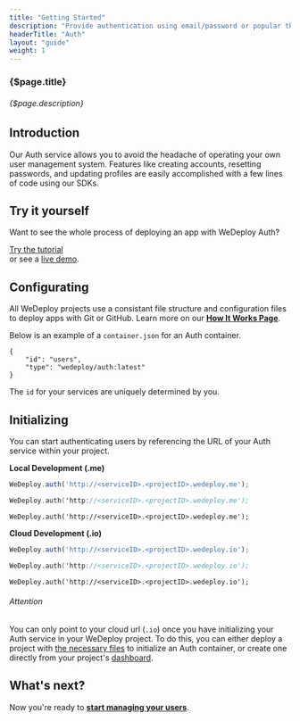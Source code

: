 ```yaml
---
title: "Getting Started"
description: "Provide authentication using email/password or popular third-party identity providers like Google, Facebook, and GitHub."
headerTitle: "Auth"
layout: "guide"
weight: 1
---
```


### {$page.title}

###### {$page.description}

<article id="1">

## Introduction

Our Auth service allows you to avoid the headache of operating your own user management system. Features like creating accounts, resetting passwords, and updating profiles are easily accomplished with a few lines of code using our SDKs.

</article>

<article id="2">

## Try it yourself

Want to see the whole process of deploying an app with WeDeploy Auth?

<div class="guide-btn-cta">
	<a class="btn btn-accent btn-sm" href="/tutorials/auth-web" target="_blank" data-senna-off>
		<span class="icon-16-external"></span>Try the tutorial
	</a>
</div>

<div class="guide-aux-cta">
	or see a <a href="http://boilerplate-auth.wedeploy.io" target="_blank" data-senna-off>live demo</a>.
</div>

</article>

<article id="3">

## Configurating

<aside>

All WeDeploy projects use a consistant file structure and configuration files to deploy apps with Git or GitHub. Learn more on our <strong><a href="/docs/intro/how-it-works.html">How It Works Page</a></strong>.

</aside>

Below is an example of a `container.json` for an Auth container.

```application/json
{
	"id": "users",
	"type": "wedeploy/auth:latest"
}
```

The `id` for your services are uniquely determined by you.

</article>

<article id="4">

## Initializing

You can start authenticating users by referencing the URL of your Auth service within your project.

**Local Development (.me)**

```javascript
WeDeploy.auth('http://<serviceID>.<projectID>.wedeploy.me');
```
```swift
WeDeploy.auth('http://<serviceID>.<projectID>.wedeploy.me');
```
```text/x-java
WeDeploy.auth('http://<serviceID>.<projectID>.wedeploy.me');
```

**Cloud Development (.io)**

```javascript
WeDeploy.auth('http://<serviceID>.<projectID>.wedeploy.io');
```
```swift
WeDeploy.auth('http://<serviceID>.<projectID>.wedeploy.io');
```
```text/x-java
WeDeploy.auth('http://<serviceID>.<projectID>.wedeploy.io');
```

<aside>

###### <span class="icon-16-alert"></span> Attention

You can only point to your cloud url (`.io`) once you have initializing your Auth service in your WeDeploy project. To do this, you can either deploy a project with <a href="/docs/intro/how-it-works.html">the necessary files</a> to initialize an Auth container, or create one directly from your project's <a href="http://dashboard.wedeploy.com">dashboard</a>.

</aside>

</article>

## What's next?

Now you're ready to **[start managing your users](/docs/auth/manage-users.html)**.
